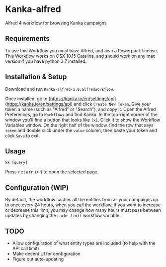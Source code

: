 # Kanka-alfred
Alfred 4 workflow for browsing Kanka campaigns

## Requirements
To use this Workflow you must have Alfred, and own a Powerpack license.
This Workflow works on OSX 10.15 Catalina, and should work on any mac version if you have python 3.7 installed.

## Installation & Setup
Download and run `Kanka-alfred-1.0.alfredworkflow`.

Once installed, go to [https://kanka.io/en/settings/api](https://kanka.io/en/settings/api) and click `Create New Token`. Give your token a name (such as "Alfred" or "Search"), and copy it.
Open the Alfred Preferences, go to `Workflows` and find Kanka. In the top-right corner of the window you'll find a button that looks like `[x]`. Click it to show the Workflow Variables window.
On the right half of the window, find the row that says `token` and double click under the `value` column, then paste your token and click `Save` to exit.

## Usage
```
kk [query]
```
Press <kbd>return</kbd> (↵) to open the selected page.

## Configuration (WIP)
By default, the workflow caches all the entities from all your campaigns up to once every 24 hours, when you call the workflow. If you want to increase or decrease this limit, you may change how many hours must pass between updates by changing the `cache_limit` workflow variable.


## TODO
* Allow configuration of what entity types are included (to help with the API call limit)
* Make decent UI for configuration
* Figure out auto-updating
